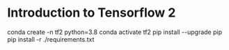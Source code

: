 # Introduction to Tensorflow 2

conda create -n tf2 python=3.8
conda activate tf2
pip install --upgrade pip
pip install -r ./requirements.txt